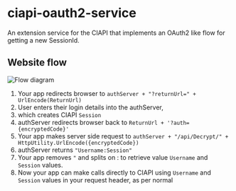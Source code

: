 ciapi-oauth2-service
====================

An extension service for the CIAPI that implements an OAuth2 like flow for getting a new SessionId.

## Website flow

![Flow diagram](https://f.cloud.github.com/assets/227505/98045/e4cbf224-6710-11e2-9b83-90764ca02693.jpg)

1.  Your app redirects browser to `authServer + "?returnUrl=" + UrlEncode(ReturnUrl)`
2.  User enters their login details into the authServer, 
3.  which creates CIAPI `Session`
3.  authServer redirects browser back to `ReturnUrl + '?auth={encryptedCode}'`
4.  Your app makes server side request to `authServer + "/api/Decrypt/" + HttpUtility.UrlEncode({encryptedCode})`
5.  authServer returns `"Username:Session"`
6.  Your app removes `"` and splits on : to retrieve value `Username` and `Session` values.  
7.  Now your app can make calls directly to CIAPI using `Username` and `Session` values in your request header, as per normal
